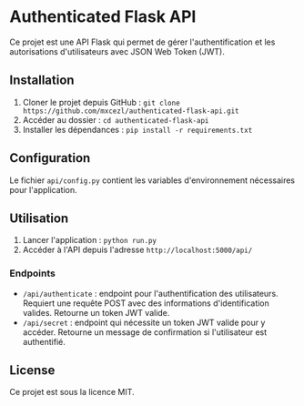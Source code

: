 # Authenticated Flask API

Ce projet est une API Flask qui permet de gérer l'authentification et les autorisations d'utilisateurs avec JSON Web Token (JWT).

## Installation

1. Cloner le projet depuis GitHub : `git clone https://github.com/mxcezl/authenticated-flask-api.git`
2. Accéder au dossier : `cd authenticated-flask-api`
3. Installer les dépendances : `pip install -r requirements.txt`

## Configuration

Le fichier `api/config.py` contient les variables d'environnement nécessaires pour l'application.

## Utilisation

1. Lancer l'application : `python run.py`
2. Accéder à l'API depuis l'adresse `http://localhost:5000/api/`

### Endpoints

- `/api/authenticate` : endpoint pour l'authentification des utilisateurs. Requiert une requête POST avec des informations d'identification valides. Retourne un token JWT valide.
- `/api/secret` : endpoint qui nécessite un token JWT valide pour y accéder. Retourne un message de confirmation si l'utilisateur est authentifié.

## License

Ce projet est sous la licence MIT.
